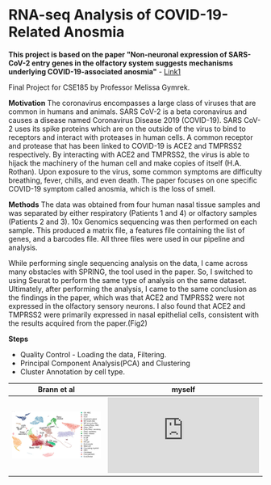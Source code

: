 
# RNA-seq Analysis of COVID-19-Related Anosmia

**This project is based on the paper "Non-neuronal expression of SARS-CoV-2 entry genes in the olfactory system suggests mechanisms underlying COVID-19-associated anosmia"** - [Link1]

Final Project for CSE185 by Professor Melissa Gymrek.

**Motivation**
The coronavirus encompasses a large class of viruses that are common in humans and animals. SARS CoV-2 is a beta coronavirus and causes a disease named Coronavirus Disease 2019 (COVID-19). SARS CoV-2 uses its spike proteins which are on the outside of the virus to bind to receptors and interact with proteases in human cells. A common receptor and protease that has been linked to COVID-19 is ACE2 and TMPRSS2 respectively. By interacting with ACE2 and TMPRSS2, the virus is able to hijack the machinery of the human cell and make copies of itself (H.A. Rothan). Upon exposure to the virus, some common symptoms are difficulty breathing, fever, chills, and even death. The paper focuses on one specific COVID-19 symptom called anosmia, which is the loss of smell.

**Methods**
The data was obtained from four human nasal tissue samples and was separated by either respiratory (Patients 1 and 4) or olfactory samples (Patients 2 and 3). 10x Genomics sequencing was then performed on each sample. This produced a matrix file, a features file containing the list of genes, and a barcodes file. All three files were used in our pipeline and analysis.

While performing single sequencing analysis on the data, I came across many obstacles with SPRING, the tool used in the paper. So, I switched to using Seurat to perform the same type of analysis on the same dataset. Ultimately, after performing the analysis, I came to the same conclusion as the findings in the paper, which was that ACE2 and TMPRSS2 were not expressed in the olfactory sensory neurons. I also found that ACE2 and TMPRSS2 were primarily expressed in nasal epithelial cells, consistent with the results acquired from the paper.(Fig2)

**Steps**
- Quality Control - Loading the data, Filtering.
- Principal Component Analysis(PCA) and Clustering
- Cluster Annotation by cell type.

| Brann et al | myself |
| ------ | ------ |
![](https://github.com/AmitElia/Projects/blob/main/Data%20Analysis/RNA-seq%20Analysis%20of%20COVID-19-Related%20Anosmia/plots/Screenshot%202024-12-17%20180916.png)  |  ![](https://github.com/AmitElia/Projects/blob/main/Data%20Analysis/RNA-seq%20Analysis%20of%20COVID-19-Related%20Anosmia/plots/Rplot.pdf)





[//]: # (These are reference links used in the body of this note and get stripped out when the markdown processor does its job. There is no need to format nicely because it shouldn't be seen. Thanks SO - http://stackoverflow.com/questions/4823468/store-comments-in-markdown-syntax)

   [Link1]: <https://pmc.ncbi.nlm.nih.gov/articles/PMC10715684/>
